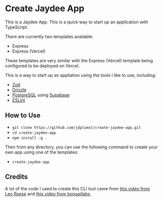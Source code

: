 # Create Jaydee App

This is a Jaydee App. This is a quick way to start up an application with TypeScript.

There are currently two templates available:

- Express
- Express (Vercel)

These templates are very similar with the Express (Vercel) template being configured to be deployed on Vercel.

This is a way to start up an appliation using the tools I like to use, including:

- [Zod](https://zod.dev/)
- [Drizzle](https://orm.drizzle.team/)
- [PostgreSQL](https://www.postgresql.org/) using [Supabase](https://supabase.com/)
- [ESLint](https://eslint.org/)

## How to Use

- `git clone https://github.com/jdplumst/create-jaydee-app.git`
- `cd create-jaydee-app`
- `npm install -g .`

Then from any directory, you can use the following command to create your own app using one of the templates:

- `create-jaydee-app`

## Credits

A lot of the code I used to create this CLI tool came from [this video from Leo Roese](https://www.youtube.com/watch?v=xYko2bHNgVA) and [this video from bonsaiilabs](https://www.youtube.com/watch?v=UxdSoefSxrA).
